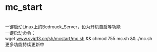 # mc_start
<br>一键启动Linux上的Bedrouck_Server，设为开机自启等功能<br>
一键启动命令：<br>
wget www.svip13.cn/sh/mcstart/mc.sh && chmod 755 mc.sh && ./mc.sh<br>
更多功能持续更新中<br>
